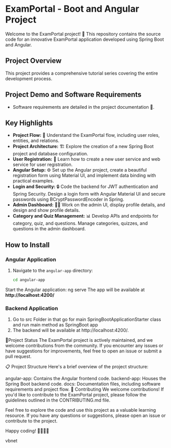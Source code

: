 # ExamPortal - Boot and Angular Project

Welcome to the ExamPortal project! 🚀 This repository contains the source code for an innovative ExamPortal application developed using Spring Boot and Angular.

## Project Overview
This project provides a comprehensive tutorial series covering the entire development process.

## Project Demo and Software Requirements
- Software requirements are detailed in the project documentation 📄.

## Key Highlights
- **Project Flow:** 🌊 Understand the ExamPortal flow, including user roles, entities, and relations.
- **Project Architecture:** 🏗️ Explore the creation of a new Spring Boot project and database configuration.
- **User Registration:** 📝 Learn how to create a new user service and web service for user registration.
- **Angular Setup:** ⚙️ Set up the Angular project, create a beautiful registration form using Material UI, and implement data binding with practical examples.
- **Login and Security:** 🔒 Code the backend for JWT authentication and Spring Security. Design a login form with Angular Material UI and secure passwords using BCryptPasswordEncoder in Spring.
- **Admin Dashboard:** 👨‍💼 Work on the admin UI, display profile details, and design and show profile details.
- **Category and Quiz Management:** 📊 Develop APIs and endpoints for category, quiz, and questions. Manage categories, quizzes, and questions in the admin dashboard.

## How to Install

### Angular Application
1. Navigate to the `angular-app` directory:
   ```bash
   cd angular-app
Start the Angular application:
ng serve
The app will be available at **http://localhost:4200/**
### Backend Application
1. Go to src Folder in that go for main SpringBootApplicationStarter class and  run main method as SpringBoot app
2. The backend will be available at http://localhost:4200/.

🚦Project Status
The ExamPortal project is actively maintained, and we welcome contributions from the community. If you encounter any issues or have suggestions for improvements, feel free to open an issue or submit a pull request.

📋 Project Structure
Here's a brief overview of the project structure:

angular-app: Contains the Angular frontend code.
backend-app: Houses the Spring Boot backend code.
docs: Documentation files, including software requirements and project flow.
🤝 Contributing
We welcome contributions! If you'd like to contribute to the ExamPortal project, please follow the guidelines outlined in the CONTRIBUTING.md file.


Feel free to explore the code and use this project as a valuable learning resource. If you have any questions or suggestions, please open an issue or contribute to the project.

Happy coding! 👨‍💻👩‍💻

vbnet
